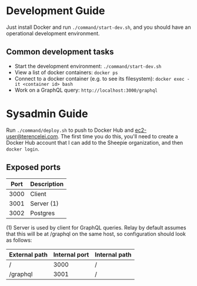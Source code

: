 # Development Guide

Just install Docker and run `./command/start-dev.sh`, and you should have an operational development environment.

## Common development tasks

- Start the development environment: `./command/start-dev.sh`
- View a list of docker containers: `docker ps`
- Connect to a docker container (e.g. to see its filesystem): `docker exec -it <container id> bash`
- Work on a GraphQL query: `http://localhost:3000/graphql`

# Sysadmin Guide

Run `./command/deploy.sh` to push to Docker Hub and ec2-user@terencelei.com. The first time you do this, you'll need to create a Docker Hub account that I can add to the Sheepie organization, and then `docker login`.

## Exposed ports

| Port | Description |
| --- | --- |
| 3000 | Client |
| 3001 | Server (1) |
| 3002 | Postgres |

(1) Server is used by client for GraphQL queries. Relay by default assumes that this will be at /graphql on the same host, so configuration should look as follows:

| External path | Internal port | Internal path |
| --- | --- | --- |
| / | 3000 | / |
| /graphql | 3001 | / |
